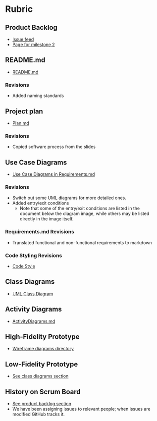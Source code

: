 # Rubric

## Product Backlog

- [Issue feed](https://github.com/FourYards/yard-work-marketplace/issues)
- [Page for milestone 2](https://github.com/FourYards/yard-work-marketplace/milestone/1)

## README.md

- [README.md](https://github.com/FourYards/yard-work-marketplace/blob/main/README.md)

### Revisions

- Added naming standards

## Project plan

- [Plan.md](https://github.com/FourYards/yard-work-marketplace/blob/main/docs/Plan.md)

### Revisions

- Copied software process from the slides

## Use Case Diagrams

- [Use Case Diagrams in Requirements.md](https://github.com/FourYards/yard-work-marketplace/blob/main/docs/Requirements.md#users-and-their-goals)

### Revisions

- Switch out some UML diagrams for more detailed ones.
- Added entry/exit conditions
  - Note that some of the entry/exit conditions are listed in the document below the diagram image, while others may be listed directly in the image itself.

### Requirements.md Revisions

- Translated functional and non-functional requirements to markdown

### Code Styling Revisions

- [Code Style](https://github.com/FourYards/yard-work-marketplace/blob/main/docs/CodeStyle.md)

## Class Diagrams

- [UML Class Diagram](https://github.com/FourYards/yard-work-marketplace/blob/main/docs/img/uml-class-diagram.svg)

## Activity Diagrams

- [ActivityDiagrams.md](https://github.com/FourYards/yard-work-marketplace/blob/main/docs/ActivityDiagrams.md)

## High-Fidelity Prototype

- [Wireframe diagrams directory](https://github.com/FourYards/yard-work-marketplace/tree/main/docs/HighFidelity)

## Low-Fidelity Prototype

- [See class diagrams section](#class-diagrams)

## History on Scrum Board

- [See product backlog section](#product-backlog)
- We have been assigning issues to relevant people; when issues are modified GitHub tracks it.
